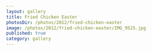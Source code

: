 ```yaml
---
layout: gallery
title: Fried Chicken Easter
photosDir: /photos/2012/fried-chicken-easter
image: /photos/2012/fried-chicken-easter/IMG_9525.jpg
published: true
category: gallery
---
```

